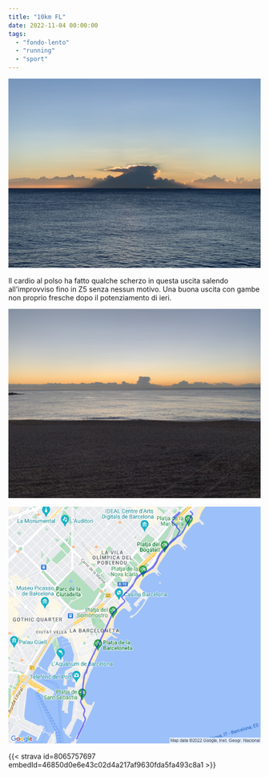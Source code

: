 ```yaml
---
title: "10km FL"
date: 2022-11-04 00:00:00
tags: 
  - "fondo-lento"
  - "running"
  - "sport"
---
```


![](images/IMG_0604.jpg)

Il cardio al polso ha fatto qualche scherzo in questa uscita salendo all'improvviso fino in Z5 senza nessun motivo. Una buona uscita con gambe non proprio fresche dopo il potenziamento di ieri.

![](images/IMG_0602.jpg)

![](images/20221104-activity-map.png)

{{< strava id=8065757697 embedId=46850d0e6e43c02d4a217af9630fda5fa493c8a1 >}}
